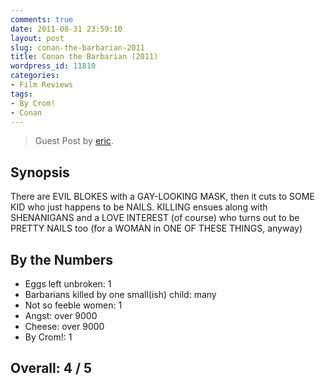 ```yaml
---
comments: true
date: 2011-08-31 23:59:10
layout: post
slug: conan-the-barbarian-2011
title: Conan the Barbarian (2011)
wordpress_id: 11810
categories:
- Film Reviews
tags:
- By Crom!
- Conan
---
```


> Guest Post by [eric](http://onlydreaming.net/ericthegirl).

## Synopsis

There are EVIL BLOKES with a GAY-LOOKING MASK, then it cuts to SOME KID who just happens to be NAILS. KILLING ensues along with SHENANIGANS and a LOVE INTEREST (of course) who turns out to be PRETTY NAILS too (for a WOMAN in ONE OF THESE THINGS, anyway)

## By the Numbers

  * Eggs left unbroken: 1
  * Barbarians killed by one small(ish) child: many
  * Not so feeble women: 1
  * Angst: over 9000
  * Cheese: over 9000
  * By Crom!: 1

## Overall: 4 / 5
